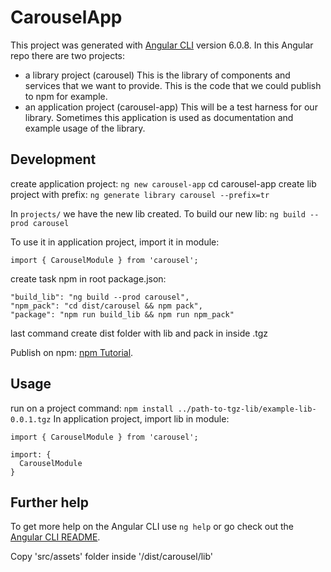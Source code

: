 # CarouselApp

This project was generated with [Angular CLI](https://github.com/angular/angular-cli) version 6.0.8.
In this Angular repo there are two projects:
* a library project (carousel)
This is the library of components and services that we want to provide. This is the code that we could publish to npm for example.
* an application project (carousel-app)
This will be a test harness for our library. Sometimes this application is used as documentation and example usage of the library.

## Development
create application project: `ng new carousel-app`
cd carousel-app
create lib project with prefix: `ng generate library carousel --prefix=tr`

In `projects/` we have the new lib created.
To build our new lib: `ng build --prod carousel`

To use it in application project, import it in module:
```
import { CarouselModule } from 'carousel';
```
create task npm in root package.json:
```
"build_lib": "ng build --prod carousel",
"npm_pack": "cd dist/carousel && npm pack",
"package": "npm run build_lib && npm run npm_pack"
```

last command create dist folder with lib and pack in inside .tgz

Publish on npm: [npm Tutorial](https://docs.npmjs.com/getting-started/publishing-npm-packages).


## Usage

run on a project command: `npm install ../path-to-tgz-lib/example-lib-0.0.1.tgz`
In application project, import lib in module:
```
import { CarouselModule } from 'carousel';

import: {
  CarouselModule
}
```

## Further help

To get more help on the Angular CLI use `ng help` or go check out the [Angular CLI README](https://github.com/angular/angular-cli/blob/master/README.md).



Copy 'src/assets' folder inside '/dist/carousel/lib'


